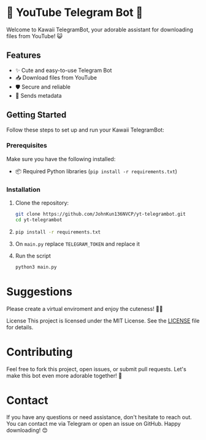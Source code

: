 # 🌸 YouTube Telegram Bot 🌸

Welcome to Kawaii TelegramBot, your adorable assistant for downloading files from YouTube! 😺

## Features

- ✨ Cute and easy-to-use Telegram Bot
- 📥 Download files from YouTube
- 🛡️ Secure and reliable
- 💌 Sends metadata

## Getting Started

Follow these steps to set up and run your Kawaii TelegramBot:

### Prerequisites

Make sure you have the following installed:

- 📦 Required Python libraries (`pip install -r requirements.txt`)

### Installation

1. Clone the repository:

   ```bash
   git clone https://github.com/JohnKun136NVCP/yt-telegrambot.git
   cd yt-telegrambot
2. 
    ```bash
    pip install -r requirements.txt
    ```
3. On ```main.py``` replace ```TELEGRAM_TOKEN``` and replace it

4. Run the script
    ```bash
    python3 main.py
    ```
# Suggestions
Please create a virtual enviroment and enjoy the cuteness! 🌸💖

License
This project is licensed under the MIT License. See the [LICENSE](LICENSE) file for details.

# Contributing
Feel free to fork this project, open issues, or submit pull requests. Let's make this bot even more adorable together! 🥳

# Contact
If you have any questions or need assistance, don't hesitate to reach out. You can contact me via Telegram or open an issue on GitHub. Happy downloading! 😊

